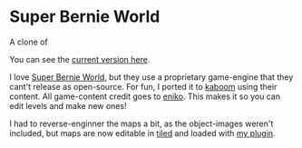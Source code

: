 # Super Bernie World

A clone of 

You can see the [current version here](https://notnullgames.github.io/bernieworld/).

I love [Super Bernie World](https://eniko.itch.io/superbernieworld), but they use a proprietary game-engine that they cant't release as open-source. For fun, I ported it to [kaboom](https://kaboomjs.com/) using their content. All game-content credit goes to [eniko](https://eniko.itch.io/). This makes it so you can edit levels and make new ones!

I had to reverse-enginner the maps a bit, as the object-images weren't included, but maps are now editable in [tiled](https://www.mapeditor.org/) and loaded with [my plugin](https://github.com/notnullgames/tiled-kaboom).